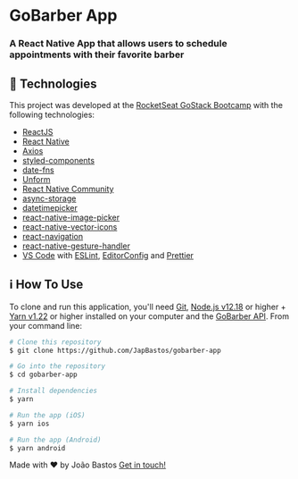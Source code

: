 # GoBarber App

### A React Native App that allows users to schedule appointments with their favorite barber

## :rocket: Technologies

This project was developed at the [RocketSeat GoStack Bootcamp](https://rocketseat.com.br/bootcamp) with the following technologies:

- [ReactJS](https://reactjs.org/)
- [React Native](https://reactnative.dev/)
- [Axios](https://github.com/axios/axios)
- [styled-components](https://www.styled-components.com/)
- [date-fns](https://date-fns.org/)
- [Unform](https://unform.dev/)
- [React Native Community](https://github.com/react-native-community)
- [async-storage](https://github.com/react-native-community/async-storage)
- [datetimepicker](https://github.com/react-native-community/datetimepicker)
- [react-native-image-picker](https://github.com/react-native-community/react-native-image-picker)
- [react-native-vector-icons](https://github.com/oblador/react-native-vector-icons)
- [react-navigation](https://reactnavigation.org/)
- [react-native-gesture-handler](https://github.com/kmagiera/react-native-gesture-handler)
- [VS Code][vc] with [ESLint][vceslint], [EditorConfig][vceditconfig] and [Prettier][vcprettier]

## :information_source: How To Use

To clone and run this application, you'll need [Git](https://git-scm.com), [Node.js v12.18][nodejs] or higher + [Yarn v1.22][yarn] or higher installed on your computer and the [GoBarber API](https://github.com/JapBastos/gobarber-api). From your command line:

```bash
# Clone this repository
$ git clone https://github.com/JapBastos/gobarber-app

# Go into the repository
$ cd gobarber-app

# Install dependencies
$ yarn

# Run the app (iOS)
$ yarn ios

# Run the app (Android)
$ yarn android
```

Made with ♥ by João Bastos [Get in touch!](https://www.linkedin.com/in/japbastos/)

[nodejs]: https://nodejs.org/
[yarn]: https://yarnpkg.com/
[vc]: https://code.visualstudio.com/
[vceditconfig]: https://marketplace.visualstudio.com/items?itemName=EditorConfig.EditorConfig
[vceslint]: https://marketplace.visualstudio.com/items?itemName=dbaeumer.vscode-eslint
[vcprettier]: https://marketplace.visualstudio.com/items?itemName=esbenp.prettier-vscode
